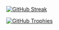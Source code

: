 [![GitHub Streak](https://github-readme-streak-stats.herokuapp.com/?user=mshaheerz&theme=dark)](https://git.io/streak-stats)

[![GitHub Trophies](https://github-profile-trophy.vercel.app/?username=mshaheerz&theme=onedark)](https://github.com/ryo-ma/github-profile-trophy)
